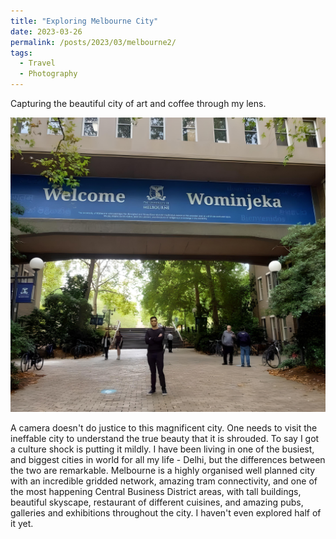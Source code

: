 ```yaml
---
title: "Exploring Melbourne City"
date: 2023-03-26
permalink: /posts/2023/03/melbourne2/
tags:
  - Travel
  - Photography
---
```


Capturing the beautiful city of art and coffee through my lens.

![](/images/blog/melbourne_welcome.png)

A camera doesn't do justice to this magnificent city. One needs to visit the ineffable city to understand the true beauty that it is shrouded. To say I got a culture shock is putting it mildly. I have been living in one of the busiest, and biggest cities in world for all my life - Delhi, but the differences between the two are remarkable. Melbourne is a highly organised well planned city with an incredible gridded network, amazing tram connectivity, and one of the most happening Central Business District areas, with tall buildings, beautiful skyscape, restaurant of different cuisines, and amazing pubs, galleries and exhibitions throughout the city. I haven't even explored half of it yet.
